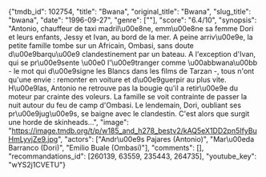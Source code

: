 {"tmdb_id": 102754, "title": "Bwana", "original_title": "Bwana", "slug_title": "bwana", "date": "1996-09-27", "genre": [""], "score": "6.4/10", "synopsis": "Antonio, chauffeur de taxi madril\u00e8ne, emm\u00e8ne sa femme Dori et leurs enfants, Jessy et Ivan, au bord de la mer. A peine arriv\u00e9e, la petite famille tombe sur un Africain, Ombasi, sans doute d\u00e9barqu\u00e9 clandestinement par un bateau. A l'exception d'Ivan, qui se pr\u00e9sente \u00e0 l'\u00e9tranger comme \u00abbwana\u00bb - le mot qui d\u00e9signe les Blancs dans les films de Tarzan -, tous n'ont qu'une envie : remonter en voiture et d\u00e9guerpir au plus vite. H\u00e9las, Antonio ne retrouve pas la bougie qu'il a retir\u00e9e du moteur par crainte des voleurs. La famille se voit contrainte de passer la nuit autour du feu de camp d'Ombasi. Le lendemain, Dori, oubliant ses pr\u00e9jug\u00e9s, se baigne avec le clandestin. C'est alors que surgit une horde de skinheads...", "image": "https://image.tmdb.org/t/p/w185_and_h278_bestv2/kAQ5eX1DD2pn5IfyBuHmLyvjZe9.jpg", "actors": ["Andr\u00e9s Pajares (Antonio)", "Mar\u00eda Barranco (Dori)", "Emilio Buale (Ombasi)"], "comments": [], "recommandations_id": [260139, 63559, 235443, 264735], "youtube_key": "wYS2j1CVETU"}